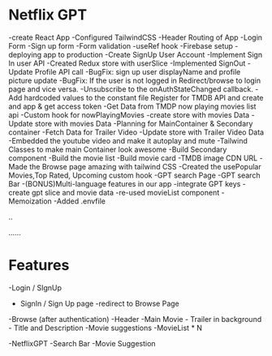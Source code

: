 # Netflix GPT

-create React App
-Configured TailwindCSS
-Header
Routing of App
-Login Form
-Sign up form
-Form validation
-useRef hook
-Firebase setup
-deploying app to production
-Create SignUp User Account
-Implement Sign In user API
-Created Redux store with userSlice
-Implemented SignOut
-Update Profile API call
-BugFix: sign up user displayName and profile picture update
-BugFix: If the user is not logged in Redirect/browse to login page and vice versa.
-Unsubscribe to the onAuthStateChanged callback.
-Add hardcoded values to the constant file
Register for TMDB API and create and app & get access token
-Get Data from TMDP now playing movies list api
-Custom hook for nowPlayingMovies
-create store with movies Data 
-Update store with movies Data
-Planning for MainContainer & Secondary container
-Fetch Data for Trailer Video
-Update store with Trailer Video Data
-Embedded the youtube video and make it autoplay and mute
-Tailwind Classes to make main Container look awesome
-Build Secondary component
-Build the movie list
-Build movie card
-TMDB image CDN URL
-Made the Browse page amazing with tailwind CSS
-Created the usePopular Movies,Top Rated, Upcoming custom hook
-GPT search Page
-GPT search Bar
-(BONUS)Multi-language features in our app
-integrate GPT keys
-create gpt slice and movie data
-re-used movieList component
-Memoization
-Added .envfile


..





......
# Features
-Login /  SIgnUp
   - SignIn / Sign Up page
   -redirect to Browse Page

-Browse (after authentication)
     -Header
     -Main Movie
         - Trailer in background
         - Title and Description
         -Movie suggestions
             -MovieList * N

-NetflixGPT
    -Search Bar
    -Movie Suggestion 